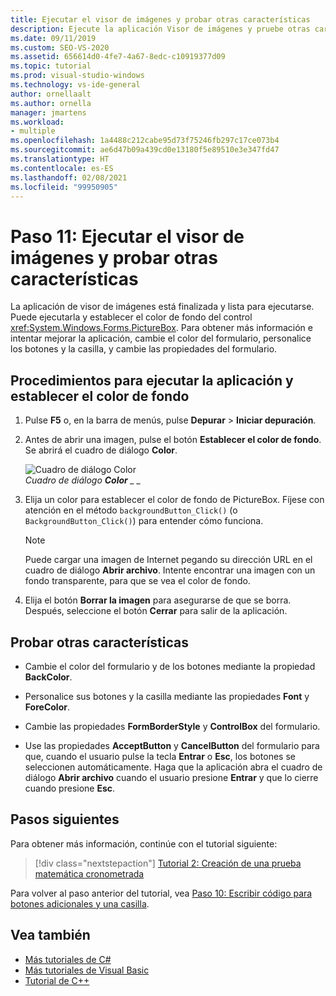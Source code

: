 ```yaml
---
title: Ejecutar el visor de imágenes y probar otras características
description: Ejecute la aplicación Visor de imágenes y pruebe otras características en el tutorial Crear un visor de imágenes.
ms.date: 09/11/2019
ms.custom: SEO-VS-2020
ms.assetid: 656614d0-4fe7-4a67-8edc-c10919377d09
ms.topic: tutorial
ms.prod: visual-studio-windows
ms.technology: vs-ide-general
author: ornellaalt
ms.author: ornella
manager: jmartens
ms.workload:
- multiple
ms.openlocfilehash: 1a4488c212cabe95d73f75246fb297c17ce073b4
ms.sourcegitcommit: ae6d47b09a439cd0e13180f5e89510e3e347fd47
ms.translationtype: HT
ms.contentlocale: es-ES
ms.lasthandoff: 02/08/2021
ms.locfileid: "99950905"
---
```

# <a name="step-11-run-your-picture-viewer-app-and-try-other-features"></a>Paso 11: Ejecutar el visor de imágenes y probar otras características

La aplicación de visor de imágenes está finalizada y lista para ejecutarse. Puede ejecutarla y establecer el color de fondo del control <xref:System.Windows.Forms.PictureBox>. Para obtener más información e intentar mejorar la aplicación, cambie el color del formulario, personalice los botones y la casilla, y cambie las propiedades del formulario.

## <a name="how-to-run-your-app-and-set-the-background-color"></a>Procedimientos para ejecutar la aplicación y establecer el color de fondo

1. Pulse **F5** o, en la barra de menús, pulse **Depurar** > **Iniciar depuración**.

1. Antes de abrir una imagen, pulse el botón **Establecer el color de fondo**. Se abrirá el cuadro de diálogo **Color**.

     ![Cuadro de diálogo Color](../ide/media/express_colordialog.png)<br/>
*Cuadro de diálogo **Color** _ _*

1. Elija un color para establecer el color de fondo de PictureBox. Fíjese con atención en el método `backgroundButton_Click()` (o `BackgroundButton_Click()`) para entender cómo funciona.

    > [!NOTE]
    > Puede cargar una imagen de Internet pegando su dirección URL en el cuadro de diálogo **Abrir archivo**. Intente encontrar una imagen con un fondo transparente, para que se vea el color de fondo.

1. Elija el botón **Borrar la imagen** para asegurarse de que se borra. Después, seleccione el botón **Cerrar** para salir de la aplicación.

## <a name="try-other-features"></a>Probar otras características

* Cambie el color del formulario y de los botones mediante la propiedad **BackColor**.

* Personalice sus botones y la casilla mediante las propiedades **Font** y **ForeColor**.

* Cambie las propiedades **FormBorderStyle** y **ControlBox** del formulario.

* Use las propiedades **AcceptButton** y **CancelButton** del formulario para que, cuando el usuario pulse la tecla **Entrar** o **Esc**, los botones se seleccionen automáticamente. Haga que la aplicación abra el cuadro de diálogo **Abrir archivo** cuando el usuario presione **Entrar** y que lo cierre cuando presione **Esc**.

## <a name="next-steps"></a>Pasos siguientes

Para obtener más información, continúe con el tutorial siguiente:

> [!div class="nextstepaction"]
> [Tutorial 2: Creación de una prueba matemática cronometrada](../ide/tutorial-2-create-a-timed-math-quiz.md)

Para volver al paso anterior del tutorial, vea [Paso 10: Escribir código para botones adicionales y una casilla](../ide/step-10-write-code-for-additional-buttons-and-a-check-box.md).

## <a name="see-also"></a>Vea también

* [Más tutoriales de C#](../get-started/csharp/index.yml)
* [Más tutoriales de Visual Basic](../get-started/visual-basic/index.yml)
* [Tutorial de C++](/cpp/get-started/tutorial-console-cpp)